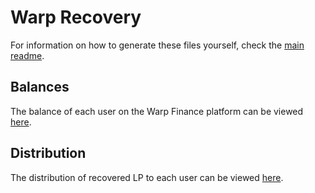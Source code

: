 # Warp Recovery

For information on how to generate these files yourself, check the [main readme](../README.md).

## Balances

The balance of each user on the Warp Finance platform can be viewed [here](./balances-11487350.json).

## Distribution

The distribution of recovered LP to each user can be viewed [here](./distribution-11487350-corrected.csv).